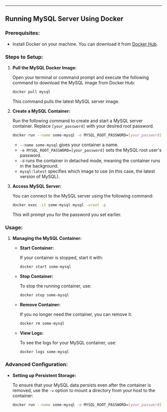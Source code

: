 ---

## Running MySQL Server Using Docker

### Prerequisites:
- Install Docker on your machine. You can download it from [Docker Hub](https://hub.docker.com/).

### Steps to Setup:

1. **Pull the MySQL Docker Image:**

    Open your terminal or command prompt and execute the following command to download the MySQL image from Docker Hub:

    ```bash
    docker pull mysql
    ```

    This command pulls the latest MySQL server image.

2. **Create a MySQL Container:**

    Run the following command to create and start a MySQL server container. Replace `[your_password]` with your desired root password.

    ```bash
    docker run --name some-mysql -e MYSQL_ROOT_PASSWORD=[your_password] -d mysql:latest
    ```

    - `--name some-mysql` gives your container a name.
    - `-e MYSQL_ROOT_PASSWORD=[your_password]` sets the MySQL root user's password.
    - `-d` runs the container in detached mode, meaning the container runs in the background.
    - `mysql:latest` specifies which image to use (in this case, the latest version of MySQL).

3. **Access MySQL Server:**

    You can connect to the MySQL server using the following command:

    ```bash
    docker exec -it some-mysql mysql -uroot -p
    ```

    This will prompt you for the password you set earlier.

### Usage:

1. **Managing the MySQL Container:**

   - **Start Container:**

     If your container is stopped, start it with:

     ```bash
     docker start some-mysql
     ```

   - **Stop Container:**

     To stop the running container, use:

     ```bash
     docker stop some-mysql
     ```

   - **Remove Container:**

     If you no longer need the container, you can remove it:

     ```bash
     docker rm some-mysql
     ```

   - **View Logs:**

     To see the logs for your MySQL container, use:

     ```bash
     docker logs some-mysql
     ```

### Advanced Configuration:

- **Setting up Persistent Storage:**

  To ensure that your MySQL data persists even after the container is removed, use the `-v` option to mount a directory from your host to the container:

  ```bash
  docker run --name some-mysql -e MYSQL_ROOT_PASSWORD=[your_password] -d -v /my/own/datadir:/var/lib/mysql mysql
